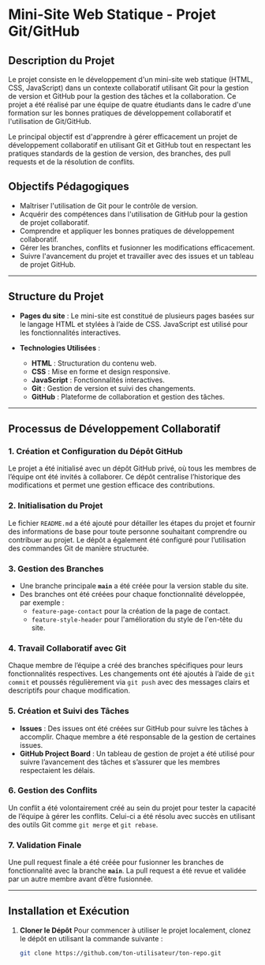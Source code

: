 # **Mini-Site Web Statique - Projet Git/GitHub**

## **Description du Projet**

Le projet consiste en le développement d'un mini-site web statique (HTML, CSS, JavaScript) dans un contexte collaboratif utilisant Git pour la gestion de version et GitHub pour la gestion des tâches et la collaboration. Ce projet a été réalisé par une équipe de quatre étudiants dans le cadre d'une formation sur les bonnes pratiques de développement collaboratif et l'utilisation de Git/GitHub.

Le principal objectif est d'apprendre à gérer efficacement un projet de développement collaboratif en utilisant Git et GitHub tout en respectant les pratiques standards de la gestion de version, des branches, des pull requests et de la résolution de conflits.

## **Objectifs Pédagogiques**

- Maîtriser l'utilisation de Git pour le contrôle de version.
- Acquérir des compétences dans l'utilisation de GitHub pour la gestion de projet collaboratif.
- Comprendre et appliquer les bonnes pratiques de développement collaboratif.
- Gérer les branches, conflits et fusionner les modifications efficacement.
- Suivre l'avancement du projet et travailler avec des issues et un tableau de projet GitHub.

---

## **Structure du Projet**

- **Pages du site** : Le mini-site est constitué de plusieurs pages basées sur le langage HTML et stylées à l’aide de CSS. JavaScript est utilisé pour les fonctionnalités interactives.
  
- **Technologies Utilisées** :
  - **HTML** : Structuration du contenu web.
  - **CSS** : Mise en forme et design responsive.
  - **JavaScript** : Fonctionnalités interactives.
  - **Git** : Gestion de version et suivi des changements.
  - **GitHub** : Plateforme de collaboration et gestion des tâches.
  
---

## **Processus de Développement Collaboratif**

### 1. **Création et Configuration du Dépôt GitHub**
Le projet a été initialisé avec un dépôt GitHub privé, où tous les membres de l’équipe ont été invités à collaborer. Ce dépôt centralise l’historique des modifications et permet une gestion efficace des contributions.

### 2. **Initialisation du Projet**
Le fichier `README.md` a été ajouté pour détailler les étapes du projet et fournir des informations de base pour toute personne souhaitant comprendre ou contribuer au projet. Le dépôt a également été configuré pour l’utilisation des commandes Git de manière structurée.

### 3. **Gestion des Branches**
- Une branche principale **`main`** a été créée pour la version stable du site.
- Des branches ont été créées pour chaque fonctionnalité développée, par exemple :
  - `feature-page-contact` pour la création de la page de contact.
  - `feature-style-header` pour l'amélioration du style de l'en-tête du site.

### 4. **Travail Collaboratif avec Git**
Chaque membre de l’équipe a créé des branches spécifiques pour leurs fonctionnalités respectives. Les changements ont été ajoutés à l’aide de `git commit` et poussés régulièrement via `git push` avec des messages clairs et descriptifs pour chaque modification.

### 5. **Création et Suivi des Tâches**
- **Issues** : Des issues ont été créées sur GitHub pour suivre les tâches à accomplir. Chaque membre a été responsable de la gestion de certaines issues.
- **GitHub Project Board** : Un tableau de gestion de projet a été utilisé pour suivre l’avancement des tâches et s’assurer que les membres respectaient les délais.

### 6. **Gestion des Conflits**
Un conflit a été volontairement créé au sein du projet pour tester la capacité de l’équipe à gérer les conflits. Celui-ci a été résolu avec succès en utilisant des outils Git comme `git merge` et `git rebase`.

### 7. **Validation Finale**
Une pull request finale a été créée pour fusionner les branches de fonctionnalité avec la branche **`main`**. La pull request a été revue et validée par un autre membre avant d’être fusionnée.

---

## **Installation et Exécution**

1. **Cloner le Dépôt**
   Pour commencer à utiliser le projet localement, clonez le dépôt en utilisant la commande suivante :
   ```bash
   git clone https://github.com/ton-utilisateur/ton-repo.git

